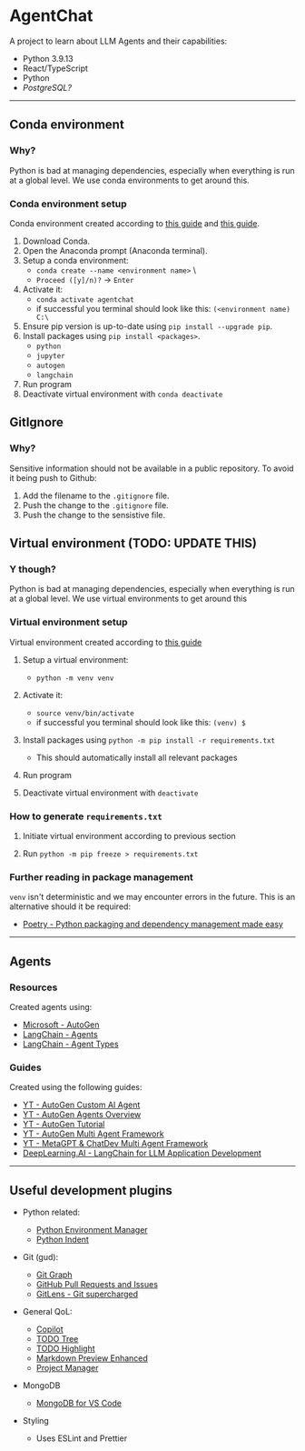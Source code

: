 # AgentChat

A project to learn about LLM Agents and their capabilities:
- Python 3.9.13
- React/TypeScript
- Python
- _PostgreSQL?_

---

## Conda environment

### Why?

Python is bad at managing dependencies, especially when everything is run at a global level. We use conda environments to get around this.

### Conda environment setup

Conda environment created according to [this guide](https://conda.io/projects/conda/en/latest/user-guide/getting-started.html#starting-conda) and [this guide](https://saturncloud.io/blog/how-to-pip-install-a-package-under-a-conda-virtual-environment/).

1. Download Conda.
2. Open the Anaconda prompt (Anaconda terminal).
3. Setup a conda environment:
    - `conda create --name <environment name>` \
    - `Proceed ([y]/n)?` -> `Enter`
4. Activate it:
    - `conda activate agentchat`
    - if successful you terminal should look like this: `(<environment name) C:\`
5. Ensure pip version is up-to-date using `pip install --upgrade pip`.
6. Install packages using `pip install <packages>`.
    - `python`
    - `jupyter`
    - `autogen`
    - `langchain`
7. Run program
8. Deactivate virtual environment with `conda deactivate`

## GitIgnore

### Why?

Sensitive information should not be available in a public repository. To avoid it being push to Github:

1. Add the filename to the `.gitignore` file.
2. Push the change to the `.gitignore` file.
3. Push the change to the sensistive file.

## Virtual environment (TODO: UPDATE THIS)

### Y though?

Python is bad at managing dependencies, especially when everything is run at a global level. We use virtual environments to get around this

### Virtual environment setup

Virtual environment created according to [this guide](https://realpython.com/python-virtual-environments-a-primer/)

1. Setup a virtual environment:
    - `python -m venv venv`
2. Activate it:
    - `source venv/bin/activate`
    - if successful you terminal should look like this: `(venv) $`

3. Install packages using `python -m pip install -r requirements.txt`
    - This should automatically install all relevant packages

4. Run program

5. Deactivate virtual environment with `deactivate`


### How to generate `requirements.txt`

1. Initiate virtual environment according to previous section 

2. Run `python -m pip freeze > requirements.txt`

### Further reading in package management

`venv` isn't deterministic and we may encounter errors in the future. This is an alternative should it be required:

- [Poetry - Python packaging and dependency management made easy](https://python-poetry.org/)

---

## Agents

### Resources

Created agents using:

- [Microsoft - AutoGen](https://microsoft.github.io/autogen/docs/Getting-Started/)
- [LangChain - Agents](https://python.langchain.com/docs/modules/agents.html)
- [LangChain - Agent Types](https://python.langchain.com/docs/modules/agents/agent_types/)

### Guides

Created using the following guides:

- [YT - AutoGen Custom AI Agent](https://www.youtube.com/watch?v=yFL6cBhIato)
- [YT - AutoGen Agents Overview](https://www.youtube.com/watch?v=PCr-uAjQHDQ)
- [YT - AutoGen Tutorial](https://www.youtube.com/watch?v=vU2S6dVf79M)
- [YT - AutoGen Multi Agent Framework](https://www.youtube.com/watch?v=Bq-0ClZttc8)
- [YT - MetaGPT & ChatDev Multi Agent Framework](https://www.youtube.com/watch?v=pJwR5pv0_gs)
- [DeepLearning.AI - LangChain for LLM Application Development](https://learn.deeplearning.ai/langchain/lesson/7/agents)

---

## Useful development plugins

- Python related:
    - [Python Environment Manager](https://marketplace.visualstudio.com/items?itemName=donjayamanne.python-environment-manager)
    - [Python Indent](https://marketplace.visualstudio.com/items?itemName=KevinRose.vsc-python-indent)
- Git (gud):
    - [Git Graph](https://marketplace.visualstudio.com/items?itemName=mhutchie.git-graph)
    - [GitHub Pull Requests and Issues](https://marketplace.visualstudio.com/items?itemName=GitHub.vscode-pull-request-github)
    - [GitLens - Git supercharged](https://marketplace.visualstudio.com/items?itemName=eamodio.gitlens)
- General QoL:
    - [Copilot](https://marketplace.visualstudio.com/items?itemName=GitHub.copilot)
    - [TODO Tree](https://marketplace.visualstudio.com/items?itemName=Gruntfuggly.todo-tree)
    - [TODO Highlight](https://marketplace.visualstudio.com/items?itemName=wayou.vscode-todo-highlight)
    - [Markdown Preview Enhanced](https://marketplace.visualstudio.com/items?itemName=shd101wyy.markdown-preview-enhanced)
    - [Project Manager](https://marketplace.visualstudio.com/items?itemName=alefragnani.project-manager)
- MongoDB
    - [MongoDB for VS Code](https://marketplace.visualstudio.com/items?itemName=mongodb.mongodb-vscode)

- Styling
    - Uses ESLint and Prettier
